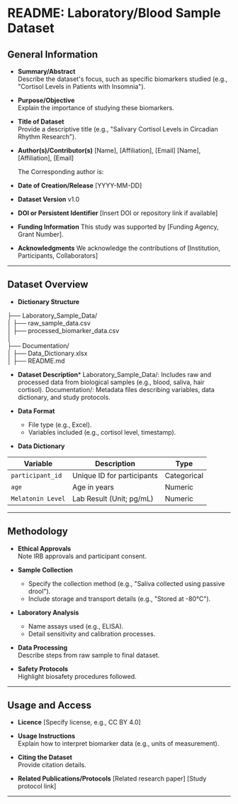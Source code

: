 # README: Laboratory/Blood Sample Dataset

## General Information

- **Summary/Abstract**  
  Describe the dataset's focus, such as specific biomarkers studied (e.g., "Cortisol Levels in Patients with Insomnia").

- **Purpose/Objective**  
  Explain the importance of studying these biomarkers.

- **Title of Dataset**  
  Provide a descriptive title (e.g., "Salivary Cortisol Levels in Circadian Rhythm Research").

- **Author(s)/Contributor(s)**
  [Name], [Affiliation], [Email]
  [Name], [Affiliation], [Email]

  The Corresponding author is: 

- **Date of Creation/Release** [YYYY-MM-DD]

- **Dataset Version** v1.0

- **DOI or Persistent Identifier** [Insert DOI or repository link if available]

- **Funding Information** This study was supported by [Funding Agency, Grant Number].

- **Acknowledgments**
  We acknowledge the contributions of [Institution, Participants, Collaborators]


---

## Dataset Overview

- **Dictionary Structure**

├── Laboratory_Sample_Data/    
│   ├── raw_sample_data.csv    
│   ├── processed_biomarker_data.csv     
│      
├── Documentation/    
│   ├── Data_Dictionary.xlsx    
│   ├── README.md     

- **Dataset Description***
  Laboratory_Sample_Data/: Includes raw and processed data from biological samples (e.g., blood, saliva, hair cortisol).
  Documentation/: Metadata files describing variables, data dictionary, and study protocols.

- **Data Format**  
  - File type (e.g., Excel).  
  - Variables included (e.g., cortisol level, timestamp).

- **Data Dictionary**

| **Variable**     | **Description**                | **Type**     |  
|------------------|--------------------------------|--------------|  
| `participant_id` | Unique ID for participants     | Categorical  |  
| `age`            | Age in years                   | Numeric      |
| `Melatonin Level`| Lab Result (Unit; pg/mL)       | Numeric      |

---
## Methodology

- **Ethical Approvals**  
  Note IRB approvals and participant consent.

- **Sample Collection**  
  - Specify the collection method (e.g., "Saliva collected using passive drool").  
  - Include storage and transport details (e.g., "Stored at -80°C").

- **Laboratory Analysis**  
  - Name assays used (e.g., ELISA).  
  - Detail sensitivity and calibration processes.
  
- **Data Processing**  
  Describe steps from raw sample to final dataset.

- **Safety Protocols**  
  Highlight biosafety procedures followed.

---

## Usage and Access

- **Licence** 
  [Specify license, e.g., CC BY 4.0]
  
- **Usage Instructions**  
  Explain how to interpret biomarker data (e.g., units of measurement).

- **Citing the Dataset**  
  Provide citation details.

- **Related Publications/Protocols**
  [Related research paper]
  [Study protocol link]

---

